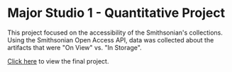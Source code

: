 # Major Studio 1 - Quantitative Project

This project focused on the accessibility of the Smithsonian's collections. Using the Smithsonian Open Access API, data was collected about the artifacts that were "On View" vs. "In Storage".

[Click here]() to view the final project.
